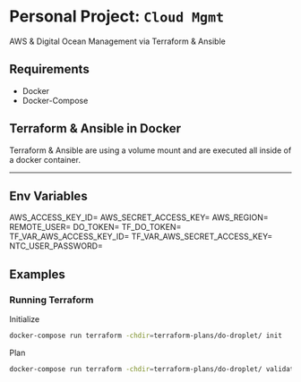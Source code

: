 # Personal Project: `Cloud Mgmt`

AWS & Digital Ocean Management via Terraform & Ansible

## Requirements

- Docker
- Docker-Compose

## Terraform & Ansible in Docker

Terraform & Ansible are using a volume mount and are executed all inside of a docker container.

---
## Env Variables

AWS_ACCESS_KEY_ID=
AWS_SECRET_ACCESS_KEY=
AWS_REGION=
REMOTE_USER=
DO_TOKEN=
TF_DO_TOKEN=
TF_VAR_AWS_ACCESS_KEY_ID=
TF_VAR_AWS_SECRET_ACCESS_KEY=
NTC_USER_PASSWORD=

## Examples

### Running Terraform

Initialize

```bash
docker-compose run terraform -chdir=terraform-plans/do-droplet/ init
```

Plan

```bash
docker-compose run terraform -chdir=terraform-plans/do-droplet/ validate
```
